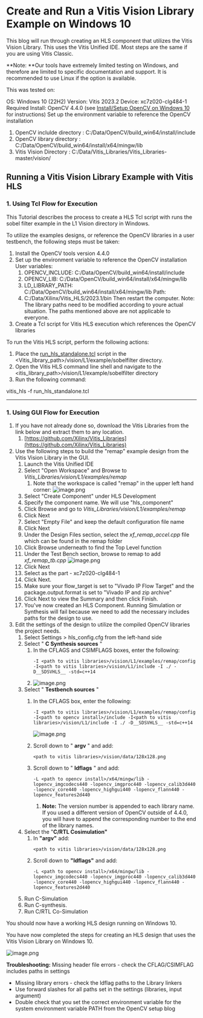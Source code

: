 # Create and Run a Vitis Vision Library Example on Windows 10

This blog will run through creating an HLS component that utilizes the Vitis Vision Library. This uses the Vitis Unified IDE. Most steps are the same if you are using Vitis Classic.

**Note: **Our tools have extremely limited testing on Windows, and therefore are limited to specific documentation and support. It is recommended to use Linux if the option is available.

This was tested on:

OS: Windows 10 (22H2)
Version: Vitis 2023.2
Device: xc7z020-clg484-1
Required Install: OpenCV 4.4.0 (see [Install/Setup OpenCV on Windows 10](https://support.xilinx.com/s/article/000035890) for instructions)
Set up the environment variable to reference the OpenCV installation

1. OpenCV inclulde directory : C:/Data/OpenCV/build_win64/install/include
2. OpenCV library directory : C:/Data/OpenCV/build_win64/install/x64/mingw/lib
3. Vitis Vision Directory : C:/Data/Vitis_Libraries/Vitis_Libraries-master/vision/

## Running a Vitis Vision Library Example with Vitis HLS

### 1. Using Tcl Flow for Execution

This Tutorial describes the process to create a HLS Tcl script with runs the sobel filter example in the L1 Vision directory in Windows.

To utilize the examples designs, or reference the OpenCV libraries in a user testbench, the following steps must be taken:

1. Install the OpenCV tools version 4.4.0
2. Set up the environment variable to reference the OpenCV installation
   User variables:
   1. OPENCV_INCLUDE: C:/Data/OpenCV/build_win64/install/include
   2. OPENCV_LIB: C:/Data/OpenCV/build_win64/install/x64/mingw/lib
   3. LD_LIBRARY_PATH: C:/Data/OpenCV/build_win64/install/x64/mingw/lib
   Path:
   1. C:/Data/Xilinx/Vitis_HLS/2023.1/bin
   Then restart the computer.
   Note: The library paths need to be modified according to youre actual situation. The paths mentioned above are not applicable to everyone. 
3. Create a Tcl script for Vitis HLS execution which references the OpenCV libraries

To run the Vitis HLS script, perform the following actions:

1) Place the  [run_hls_standalone.tcl](../prj/vision_lib/kernel/run_hls_standalone.tcl) script in the <Vitis_library_path>/vision/L1/example/sobelfilter directory.
2) Open the Vitis HLS command line shell and navigate to the <itis_library_path>/vision/L1/example/sobelfilter directory
3) Run the following command:

vitis_hls -f run_hls_standalone.tcl

---

### 1. Using GUI Flow for Execution

1. If you have not already done so, download the Vitis Libraries from the link below and extract them to any location.
   1. [https://github.com/Xilinx/Vitis_Libraries](https://github.com/Xilinx/Vitis_Libraries)
2. Use the following steps to build the "remap" example design from the Vitis Vision Library in the GUI.
   1. Launch the Vitis Unified IDE
   2. Select "Open Workspace" and Browse to *Vitis_Libraries/vision/L1/examples/remap*
      1. Note that the workspace is called "remap" in the upper left hand corner:
         ![image.png](https://support.xilinx.com/servlet/rtaImage?eid=ka04U000000soC9&feoid=00N2E00000Ji4Tx&refid=0EM4U0000058gmi)
   3. Select "Create Component" under HLS Development
   4. Specify the component name. We will use "hls_component"
   5. Click Browse and go to *Vitis_Libraries/vision/L1/examples/remap*
   6. Click Next
   7. Select "Empty File" and keep the default configuration file name
   8. Click Next
   9. Under the Design Files section, select the *xf_remap_accel.cpp* file which can be found in the remap folder
   10. Click Browse underneath to find the Top Level function
   11. Under the Test Bench section, browse to remap to add *xf_remap_tb.cpp*
       ![image.png](https://support.xilinx.com/servlet/rtaImage?eid=ka04U000000soC9&feoid=00N2E00000Ji4Tx&refid=0EM4U0000058gnM)
   12. Click Next
   13. Select as the part - xc7z020-clg484-1
   14. Click Next.
   15. Make sure your flow_target is set to "Vivado IP Flow Target" and the package.output.format is set to "Vivado IP and zip archive"
   16. Click Next to view the Summary and then click Finish.
   17. You've now created an HLS Component. Running Simulation or Synthesis will fail because we need to add the necessary includes paths for the design to use.
3. Edit the settings of the design to utilize the compiled OpenCV libraries the project needs.
   1. Select Settings > hls_config.cfg from the left-hand side
   2. Select " **C Synthesis sources** "
      1. In the CFLAGS and CSIMFLAGS boxes, enter the following:
         ```
         -I <path to vitis libraries>/vision/L1/examples/remap/config -I<path to vitis libraries>/vision/L1/include -I ./ -D__SDSVHLS__ -std=c++14
         ```
      2. ![image.png](https://support.xilinx.com/servlet/rtaImage?eid=ka04U000000soC9&feoid=00N2E00000Ji4Tx&refid=0EM4U0000058hb7)
   3. Select " **Testbench sources** "
      1. In the CFLAGS box, enter the following:

         ```
         -I <path to vitis libraries>/vision/L1/examples/remap/config -I<path to opencv install>/include -I<path to vitis libraries>/vision/L1/include -I ./ -D__SDSVHLS__ -std=c++14
         ```

         ![image.png](https://support.xilinx.com/servlet/rtaImage?eid=ka04U000000soC9&feoid=00N2E00000Ji4Tx&refid=0EM4U0000058hNt)
      2. Scroll down to " **argv** " and add:

         ```
         <path to vitis libraries>/vision/data/128x128.png 
         ```
      3. Scroll down to " **ldflags** " and add:

         ```
         -L <path to opencv install>/x64/mingw/lib -lopencv_imgcodecs440 -lopencv_imgproc440 -lopencv_calib3d440 -lopencv_core440 -lopencv_highgui440 -lopencv_flann440 -lopencv_features2d440
         ```

         1. **Note:** The version number is appended to each library name. If you used a different version of OpenCV outside of 4.4.0, you will have to append the corresponding number to the end of the library names.
   4. Select the "**C/RTL Cosimulation"**
      1. In **"argv"** add:
         ```
         <path to vitis libraries>/vision/data/128x128.png 
         ```
      2. Scroll down to **"ldflags"** and add:
         ```
         -L <path to opencv install>/x64/mingw/lib -lopencv_imgcodecs440 -lopencv_imgproc440 -lopencv_calib3d440 -lopencv_core440 -lopencv_highgui440 -lopencv_flann440 -lopencv_features2d440
         ```
   5. Run C-Simulation
   6. Run C-synthesis.
   7. Run C/RTL Co-Simulation

You should now have a working HLS design running on Windows 10.

You have now completed the steps for creating an HLS design that uses the Vitis Vision Library on Windows 10.

![image.png](https://support.xilinx.com/servlet/rtaImage?eid=ka04U000000soC9&feoid=00N2E00000Ji4Tx&refid=0EM4U0000058i2d)

**Troubleshooting:**  Missing header file errors - check the CFLAG/CSIMFLAG includes paths in settings

* Missing library errors - check the ldflag paths to the Library linkers
* Use forward slashes for all paths set in the settings (libraries, input argument)
* Double check that you set the correct environment variable for the system environment variable PATH from the OpenCV setup blog
